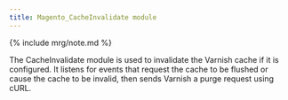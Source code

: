 ```yaml
---
title: Magento_CacheInvalidate module
---
```


{% include mrg/note.md %}

The CacheInvalidate module is used to invalidate the Varnish cache if it is configured.
It listens for events that request the cache to be flushed or cause the cache to be invalid, then sends Varnish a purge request using cURL.

